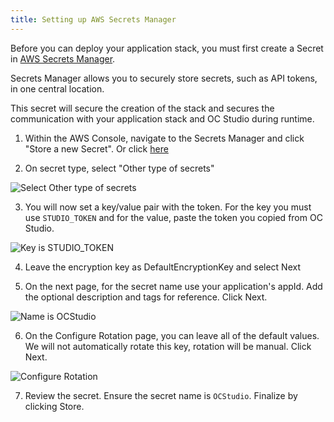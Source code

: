 ```yaml
---
title: Setting up AWS Secrets Manager
---
```


Before you can deploy your application stack, you must first create a Secret in [AWS Secrets Manager](https://aws.amazon.com/compliance/services-in-scope/).

Secrets Manager allows you to securely store secrets, such as API tokens, in one central location.

This secret will secure the creation of the stack and secures the communication with your application stack and OC Studio during runtime.

1. Within the AWS Console, navigate to the Secrets Manager and click "Store a new Secret". Or click [here](https://console.aws.amazon.com/secretsmanager/home?region=us-east-1#/newSecret?step=selectSecret)

2. On secret type, select "Other type of secrets"

![Select Other type of secrets](../../../static/img/infrastructure/aws-secrets-manager-select-secret-type.png)

3. You will now set a key/value pair with the token. For the key you must use `STUDIO_TOKEN` and for the value, paste the token you copied from OC Studio.

![Key is STUDIO_TOKEN](../../../static/img/infrastructure/aws-secrets-manager-key-value.png)

4. Leave the encryption key as DefaultEncryptionKey and select Next

5. On the next page, for the secret name use your application's appId. Add the optional description and tags for reference. Click Next.

![Name is OCStudio](../../../static/img/infrastructure/aws-secrets-manager-name.png)

6. On the Configure Rotation page, you can leave all of the default values. We will not automatically rotate this key, rotation will be manual. Click Next.

![Configure Rotation](../../../static/img/infrastructure/aws-secrets-manager-rotation.png)

7. Review the secret. Ensure the secret name is `OCStudio`. Finalize by clicking Store.
